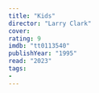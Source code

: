 ```yaml
---
title: "Kids"
director: "Larry Clark"
cover: 
rating: 9
imdb: "tt0113540"
publishYear: "1995"
read: "2023"
tags:
- 
---
```

